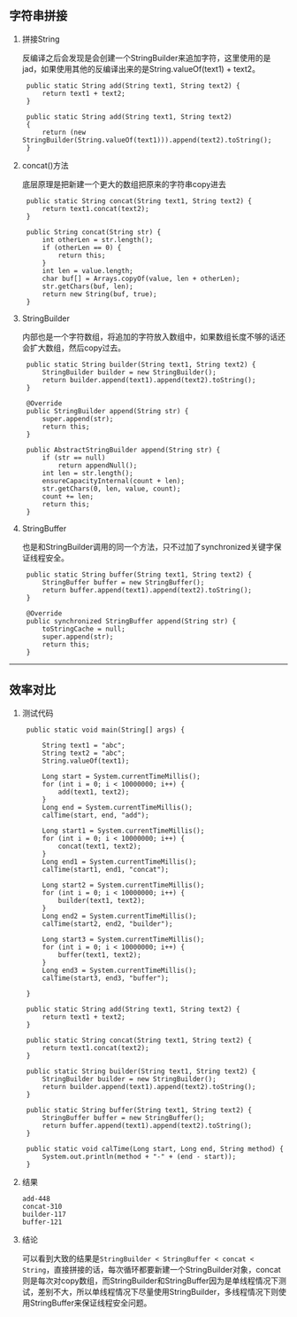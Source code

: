 ## 字符串拼接

1. 拼接String

   反编译之后会发现是会创建一个StringBuilder来追加字符，这里使用的是jad，如果使用其他的反编译出来的是String.valueOf(text1) + text2。

   ```
   	public static String add(String text1, String text2) {
		return text1 + text2;
	}
   ```

   ```
    public static String add(String text1, String text2)
    {
        return (new StringBuilder(String.valueOf(text1))).append(text2).toString();
    }
   ```

2. concat()方法

   底层原理是把新建一个更大的数组把原来的字符串copy进去

   ```
	public static String concat(String text1, String text2) {
		return text1.concat(text2);
	}
   ```

   ```
    public String concat(String str) {
        int otherLen = str.length();
        if (otherLen == 0) {
            return this;
        }
        int len = value.length;
        char buf[] = Arrays.copyOf(value, len + otherLen);
        str.getChars(buf, len);
        return new String(buf, true);
    }
   ```

3. StringBuilder

   内部也是一个字符数组，将追加的字符放入数组中，如果数组长度不够的话还会扩大数组，然后copy过去。

   ```
	public static String builder(String text1, String text2) {
		StringBuilder builder = new StringBuilder();
		return builder.append(text1).append(text2).toString();
	}
   ```

   ```
    @Override
    public StringBuilder append(String str) {
        super.append(str);
        return this;
    }

    public AbstractStringBuilder append(String str) {
        if (str == null)
            return appendNull();
        int len = str.length();
        ensureCapacityInternal(count + len);
        str.getChars(0, len, value, count);
        count += len;
        return this;
    }   
   ```

4. StringBuffer

   也是和StringBuilder调用的同一个方法，只不过加了synchronized关键字保证线程安全。

   ```
	public static String buffer(String text1, String text2) {
		StringBuffer buffer = new StringBuffer();
		return buffer.append(text1).append(text2).toString();
	}
   ```

   ```
    @Override
    public synchronized StringBuffer append(String str) {
        toStringCache = null;
        super.append(str);
        return this;
    }

   ```

---


## 效率对比

1. 测试代码

   ```
	public static void main(String[] args) {

		String text1 = "abc";
		String text2 = "abc";
		String.valueOf(text1);

		Long start = System.currentTimeMillis();
		for (int i = 0; i < 10000000; i++) {
			add(text1, text2);
		}
		Long end = System.currentTimeMillis();
		calTime(start, end, "add");

		Long start1 = System.currentTimeMillis();
		for (int i = 0; i < 10000000; i++) {
			concat(text1, text2);
		}
		Long end1 = System.currentTimeMillis();
		calTime(start1, end1, "concat");

		Long start2 = System.currentTimeMillis();
		for (int i = 0; i < 10000000; i++) {
			builder(text1, text2);
		}
		Long end2 = System.currentTimeMillis();
		calTime(start2, end2, "builder");

		Long start3 = System.currentTimeMillis();
		for (int i = 0; i < 10000000; i++) {
			buffer(text1, text2);
		}
		Long end3 = System.currentTimeMillis();
		calTime(start3, end3, "buffer");

	}

	public static String add(String text1, String text2) {
		return text1 + text2;
	}

	public static String concat(String text1, String text2) {
		return text1.concat(text2);
	}

	public static String builder(String text1, String text2) {
		StringBuilder builder = new StringBuilder();
		return builder.append(text1).append(text2).toString();
	}

	public static String buffer(String text1, String text2) {
		StringBuffer buffer = new StringBuffer();
		return buffer.append(text1).append(text2).toString();
	}

	public static void calTime(Long start, Long end, String method) {
		System.out.println(method + "-" + (end - start));
	}

   ```

2. 结果

   ```
   add-448
   concat-310
   builder-117
   buffer-121
   ```

3. 结论

   可以看到大致的结果是```StringBuilder < StringBuffer < concat < String```，直接拼接的话，每次循环都要新建一个StringBuilder对象，concat则是每次对copy数组，而StringBuilder和StringBuffer因为是单线程情况下测试，差别不大，所以单线程情况下尽量使用StringBuilder，多线程情况下则使用StringBuffer来保证线程安全问题。